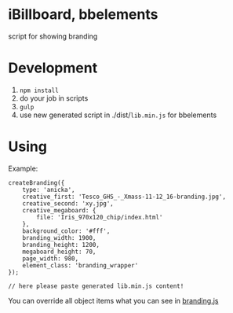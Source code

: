 # iBillboard, bbelements

script for showing branding

# Development

1. `npm install`
2. do your job in scripts
3. `gulp`
4. use new generated script in ./dist/`lib.min.js` for bbelements

# Using

Example:
```
createBranding({
    type: 'anicka',
    creative_first: 'Tesco_GHS_-_Xmass-11-12_16-branding.jpg',
    creative_second: 'xy.jpg',
    creative_megaboard: {
        file: 'Iris_970x120_chip/index.html'
    },
    background_color: '#fff',
    branding_width: 1900,
    branding_height: 1200,
    megaboard_height: 70,
    page_width: 980,
    element_class: 'branding_wrapper'
});

// here please paste generated lib.min.js content!
```

You can override all object items what you can see in [branding.js](./src/branding.js#L3)